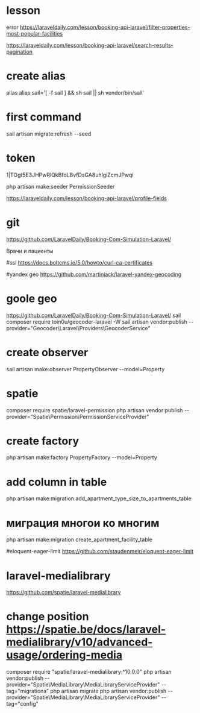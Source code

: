 # lesson 
error https://laraveldaily.com/lesson/booking-api-laravel/filter-properties-most-popular-facilities

https://laraveldaily.com/lesson/booking-api-laravel/search-results-pagination

# create alias
alias alias sail='[ -f sail ] && sh sail || sh vendor/bin/sail'

# first command
sail artisan migrate:refresh --seed

# token 
1|TOgt5E3JHPwRlQkBfoLBvfDsGA8uhlgiZcmJPwqi

php artisan make:seeder PermissionSeeder

https://laraveldaily.com/lesson/booking-api-laravel/profile-fields

# git 
https://github.com/LaravelDaily/Booking-Com-Simulation-Laravel/

Врачи и пациенты

#ssl
https://docs.boltcms.io/5.0/howto/curl-ca-certificates

#yandex geo
https://github.com/martinjack/laravel-yandex-geocoding

# goole geo 
https://github.com/LaravelDaily/Booking-Com-Simulation-Laravel/
sail composer require toin0u/geocoder-laravel -W
sail artisan vendor:publish --provider="Geocoder\Laravel\Providers\GeocoderService"

# create observer
sail artisan make:observer PropertyObserver --model=Property


# spatie
composer require spatie/laravel-permission
php artisan vendor:publish --provider="Spatie\Permission\PermissionServiceProvider"

# create factory
php artisan make:factory PropertyFactory --model=Property

# add column in table
php artisan make:migration add_apartment_type_size_to_apartments_table

# миграция многои ко многим
php artisan make:migration create_apartment_facility_table

#eloquent-eager-limit
https://github.com/staudenmeir/eloquent-eager-limit


# laravel-medialibrary

https://github.com/spatie/laravel-medialibrary

# change position https://spatie.be/docs/laravel-medialibrary/v10/advanced-usage/ordering-media

composer require "spatie/laravel-medialibrary:^10.0.0"
php artisan vendor:publish --provider="Spatie\MediaLibrary\MediaLibraryServiceProvider" --tag="migrations"
php artisan migrate
php artisan vendor:publish --provider="Spatie\MediaLibrary\MediaLibraryServiceProvider" --tag="config"
